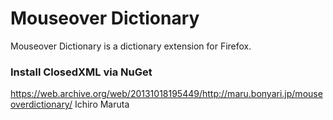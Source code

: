 
# Mouseover Dictionary

Mouseover Dictionary is a dictionary extension for Firefox.

### Install ClosedXML via NuGet

https://web.archive.org/web/20131018195449/http://maru.bonyari.jp/mouseoverdictionary/
Ichiro Maruta

